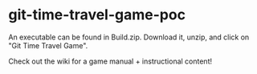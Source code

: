 # git-time-travel-game-poc
An executable can be found in Build.zip. Download it, unzip, and click on "Git Time Travel Game".

Check out the wiki for a game manual + instructional content!
